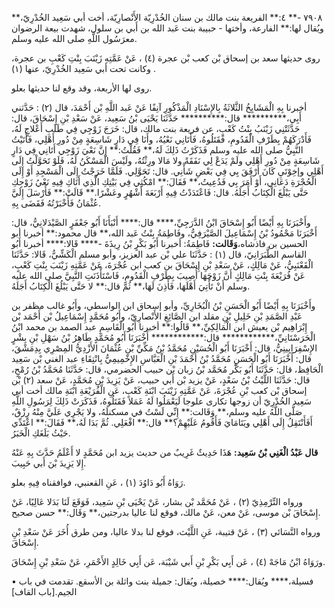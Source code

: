 ٧٩٠٨ -** ٤:** الفريعة بنت مالك بن سنان الخُدْرِيّة الأَنْصارِيّة، أخت أبي سَعِيد الخُدْرِيّ،** ويُقال لها:** الفارعة، وأختها - حبيبة بنت عَبد الله بن أَبي بن سلول، شهدت بيعة الرضوان معرَسُول اللَّهِ صلى الله عليه وسلم.

روى حديثها سعد بن إسحاق بْن كعب بْن عجرة (٤) ، عَنْ عَمَّتِهِ زَيْنَبَ بِنْتِ كَعْبِ بن عجرة، وكانت تحت أبي سَعِيد الخُدْرِيّ، عنها (١) .

روى لها الأربعة، وقد وقع لنا حديثها بعلو.

أخبرنا بِهِ الْمَشَايِخُ الثَّلاثَةُ بِالإِسْنَادِ الْمَذْكُورِ آنِفًا عَنْ عَبد اللَّهِ بْن أَحْمَدَ، قال (٢) : حَدَّثني أَبِي،********** قال:********** حَدَّثَنَا يَحْيَى بْنُ سَعِيد، عَنْ سَعْدِ بْنِ إِسْحَاقَ، قال: حَدَّثَتْنِي زَيْنَبُ بِنْتُ كَعْبٍ، عن فريعة بنت مالك، قال: خَرَجَ زَوْجِي فِي طَلَبِ أَعْلاجٍ لَهُ، فَأَدْرَكَهُمْ بِطَرْفِ الْقَدُومِ، فَقَتَلُوهُ، فَأَتَانِي نَعْيُهُ، وأَنَا فِي دَارٍ شَاسِعَةٍ مِنْ دُورِ أَهْلِي، فَأَتَيْتُ النَّبِيُّ صلى الله عليه وسلم فَذَكَرْتُ ذَلِكَ لَهُ،** فَقُلْتُ:** إِنَّ نَعْيَ زَوْجِي أَتَانِي فِي دَارٍ شَاسِعَةٍ مِنْ دُورِ أَهْلِي ولَمْ يَدَعْ لِي نَفَقَةً ولا مَالا ورِثْتُهُ، ولَيْسَ الْمَسْكَنُ لَهُ، فَلَوْ تَحَوَّلْتُ إِلَى أَهْلِي وإخِوْتَيِ كَانَ أَرْفَقَ بِي فِي بَعْضِ شَأْنِي. قال: تَحَوَّلِي. فَلَمَّا خَرَجْتُ إِلَى الْمَسْجِدِ أَوْ إِلَى الْحُجْرَةِ دَعَانِي، أَوْ أَمَرَ بِي فَدُعِيتُ،** فَقَالَ:** امْكُثِي فِي بَيْتِكِ الَّذِي أَتَاكِ فِيهِ نَعْيُ زَوْجِكِ حَتَّى يَبْلُغَ الْكِتَابُ أَجَلَهُ. قال: فَاعْتَدَدْتُ فِيهِ أَرْبَعَةَ أَشْهُرٍ وعَشْرًا.** قَالَتْ:** فَأَرْسَلَ إِلَيَّ عُثْمَانُ فَأَخْبَرْتُهُ فَقَضَى بِهِ.

وأَخْبَرَنَا بِهِ أَيْضًا أَبُو إِسْحَاقَ ابْنُ الدَّرَجِيِّ،**** قال:**** أَنْبَأَنَا أَبُو جَعْفَرٍ الصَّيْدَلانِيُّ، قال: أَخْبَرَنَا مَحْمُودُ بْنُ إِسْمَاعِيلَ الصَّيْرَفِيُّ، وفَاطِمَةُ بِنْتُ عَبد الله،** قال محمود:** أخبرنا أبو الحسين بن فاذشاه،**وَقَالت:** فَاطِمَةُ: أخبرنا أَبُو بَكْرٍ بْنُ رِيذَةَ -**** قَالا:**** أخبرنا أَبُو القاسم الطَّبَرَانِيّ، قال (١) : حَدَّثَنَا علي بْن عبد العزيز، وأبو مسلم الْكَشِّيُّ، قَالا: حَدَّثَنَا الْقَعْنَبِيُّ، عَنْ مَالِكٍ، عَنْ سَعْدِ بْنِ إِسْحَاقَ بن كعب ابن عُجْرَةَ، عَنْ عَمَّتِهِ زَيْنَبَ بِنْتِ كَعْبٍ، عَنْ فُرَيْعَةَ بِنْتِ مَالِكٍ أَنَّ زَوْجَهَا أُصِيبَ بِطَرْفِ الْقَدُومِ، فَاسْتَأْذَنَتِ النَّبِيَّ صلى الله عليه وسلم أَنْ تَأْتِيَ أَهْلَهَا، فَأَذِنَ لَهَا،** ثُمَّ قال:** لا حَتَّى يَبْلُغَ الْكِتَابُ أَجَلَهُ.

وأَخْبَرَنَا بِهِ أَيْضًا أَبُو الْحَسَنِ بْنُ الْبُخَارِيِّ، وأبو إسحاق ابن الواسطي، وأَبُو غالب مظفر بن عَبْدِ الصَّمَدِ بْنِ خَلِيلِ بْنِ مقلد ابن الصَّائِغِ الأَنْصارِيّ، وأَبُو مُحَمَّدٍ إِسْمَاعِيلُ بْن أَحْمَد بْن إِبْرَاهِيم بْن يعيش ابن الْمَالِكِيِّ،** قَالُوا:** أخبرنا أَبُو الْقَاسِمِ عبد الصمد بن محمد ابْنُ الْحَرَسْتَانِيِّ،************ قال:************ أَخْبَرَنَا أَبُو مُحَمَّدٍ طَاهِرُ بْنُ سَهْلِ بْنِ بِشْرٍ الإِسْفِرَايِينِيُّ، قال: أَخْبَرَنَا أَبُو الْحُسَيْنِ مُحَمَّدُ بْنُ مَكِّيِّ بْنِ عُثْمَانَ الأَزْدِيُّ المِصْرِي بِدِمَشْقَ، قال: أَخْبَرَنَا أَبُو الْحَسَنِ مُحَمَّدُ بْنُ أَحْمَدَ بْنِ الْعَبَّاسِ الإِخْمِيمِيُّ بِانْتِقَاءِ عبد الغني بْن سَعِيد الْحَافِظ، قال: حَدَّثَنَا أَبُو بَكْر مُحَمَّد بْنُ زبان بْن حبيب الحضرمي، قال: حَدَّثَنَا مُحَمَّدُ بْنُ رُمْحٍ، قال: حَدَّثَنَا اللَّيْثُ بْنُ سَعْدٍ، عَنْ يزيد بْن أَبي حبيب، عَنْ يَزِيدَ بْنِ مُحَمَّدٍ، عَنْ سعد (٢) بْن إسحاق بْن كعب بْنِ عُجْرَةَ، عَنْ عَمَّتِهِ زَيْنَبَ ابْنَةِ كَعْبٍ، عَنِ الْفُرَيْعَةِ ابْنَةِ مالك أخت أبي سَعِيد الخُدْرِيّ أن زوجها تكارى علوجا لَيَعْمَلُوا لَهُ عَمَلا فَقَتَلُوهُ، فَذَكَرَتْ ذَلِكَ لِرَسُولِ اللَّهِ صَلَّى اللَّهُ عليه وسلم،** وَقَالت:** إِنِّي لَسْتُ في مسكنلَهُ، ولا يَجْرِي عَلَيَّ مِنْهُ رِزْقٌ، أَفَأَنْتَقِلُ إِلَى أَهْلِي ويَتَامَايَ فَأَقُومُ عَلَيْهِمْ؟** قال:** افْعَلِي. ثُمَّ بَدَا لَهُ،** فَقَالَ:** اعْتَدِّي حَيْثُ بَلَغَكِ الْخَبَرُ.

**قال عَبْدُ الْغَنِي بْنُ سَعِيد:** هَذَا حَدِيثٌ غَرِيبٌ من حديث يزيد ابن مُحَمَّدٍ لا أَعْلَمُ حَدَّثَ بِهِ عَنْهُ إِلا يَزِيدَ بْنَ أَبي حَبِيبَ.

رَوَاهُ أَبُو دَاوُدَ (١) ، عَنِ القعنبي، فوافقناه فِيهِ بعلو.

ورواه التِّرْمِذِيّ (٢) ، عَنْ مُحَمَّد بْن بشار، عَنْ يَحْيَى بْنِ سَعِيد، فَوَقَعَ لَنَا بَدَلا عَالِيًا، عَنْ إِسْحَاقَ بْن موسى، عَنْ معن، عَنْ مالك، فوقع لنا عاليا بدرجتين،** وَقَال:** حسن صحيح.

ورواه النَّسَائي (٣) ، عَنْ قتيبة، عَنِ اللَّيْث، فوقع لنا بدلا عاليا، ومن طرق أُخَرَ عَنْ سَعْدِ بْنِ إِسْحَاقَ.

ورَوَاهُ ابْنُ مَاجَهْ (٤) ، عَن أَبِي بَكْرِ بْنِ أَبي شَيْبَة، عَن أَبِي خَالِدٍ الأَحْمَرِ، عَنْ سَعْدِ بْنِ إِسْحَاقَ.

• فسيلة،**** ويُقال:**** خصيلة، ويُقال: جميلة بنت واثلة بن الأسقع. تقدمت في باب الجيم.[باب القاف]